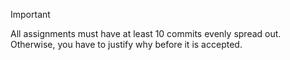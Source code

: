 > [!IMPORTANT]
> All assignments must have at least 10 commits evenly spread out. Otherwise, you have to justify why before it is accepted.